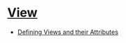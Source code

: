 # [View](https://developer.android.com/reference/android/view/View)

- [Defining Views and their Attributes](https://guides.codepath.com/android/Defining-Views-and-their-Attributes)
